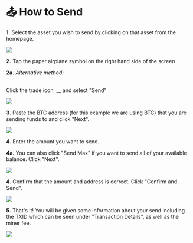 # 📤 How to Send

**1.** Select the asset you wish to send by clicking on that asset from the homepage.

![](<../../../.gitbook/assets/Screen Shot 2022-07-02 at 6.23.20 AM.png>)

**2.** Tap the paper airplane<img src="../../../.gitbook/assets/Screen Shot 2022-07-02 at 6.15.00 AM.png" alt="" data-size="line"> symbol on the right hand side of the screen

**2a.** _Alternative method:_

\
Click the trade icon <img src="../../../.gitbook/assets/Screen Shot 2022-07-02 at 6.18.56 AM.png" alt="" data-size="line"> \_\_ and select "Send"

![](<../../../.gitbook/assets/image (199).png>)

**3.** Paste the BTC address (for this example we are using BTC) that you are sending funds to and click "Next".

![](<../../../.gitbook/assets/Screen Shot 2022-07-02 at 6.45.34 AM.png>)

**4.** Enter the amount you want to send.

**4a.** You can also click "Send Max" if you want to send all of your available balance. Click "Next".

![](<../../../.gitbook/assets/Screen Shot 2022-07-02 at 6.47.09 AM.png>)

**4**. Confirm that the amount and address is correct. Click "Confirm and Send".

![](<../../../.gitbook/assets/Screen Shot 2022-07-02 at 6.47.26 AM.png>)

**5.** That's it! You will be given some information about your send including the TXID which can be seen under "Transaction Details", as well as the miner fee.

![](<../../../.gitbook/assets/Screen Shot 2022-07-02 at 6.47.42 AM.png>)
